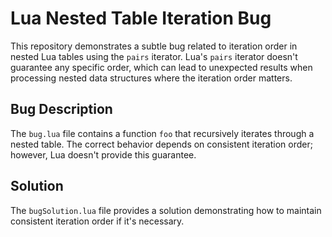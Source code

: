 # Lua Nested Table Iteration Bug

This repository demonstrates a subtle bug related to iteration order in nested Lua tables using the `pairs` iterator.  Lua's `pairs` iterator doesn't guarantee any specific order, which can lead to unexpected results when processing nested data structures where the iteration order matters.

## Bug Description
The `bug.lua` file contains a function `foo` that recursively iterates through a nested table.  The correct behavior depends on consistent iteration order; however, Lua doesn't provide this guarantee.

## Solution
The `bugSolution.lua` file provides a solution demonstrating how to maintain consistent iteration order if it's necessary.